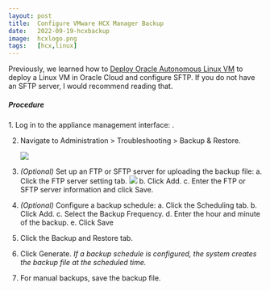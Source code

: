 ```yaml
---
layout: post
title:  Configure VMware HCX Manager Backup
date:   2022-09-19-hcxbackup
image:  hcxlogo.png
tags:   [hcx,linux]
---
```

Previously, we learned how to [Deploy Oracle Autonomous Linux VM](../ocilinux) to deploy a Linux VM in Oracle Cloud and configure SFTP. If you do not have an SFTP server, I would recommend reading that.

<h5>Procedure</h5>
1. Log in to the appliance management interface: <https://hcx-ip-or-fqdn:9443>.

2. Navigate to Administration > Troubleshooting > Backup & Restore.

   ![]({{site.baseurl}}/img/hcxback1.png)

3. *(Optional)* Set up an FTP or SFTP server for uploading the backup file:
   a. Click the FTP server setting tab.
      ![]({{site.baseurl}}/img/hcxback2.png)
   b. Click Add.
   c. Enter the FTP or SFTP server information and click Save.

4. *(Optional)* Configure a backup schedule:
   a. Click the Scheduling tab.
   b. Click Add.
   c. Select the Backup Frequency.
   d. Enter the hour and minute of the backup.
   e. Click Save

5. Click the Backup and Restore tab.

6. Click Generate.
   *If a backup schedule is configured, the system creates the backup file at the scheduled time.*

7. For manual backups, save the backup file.
